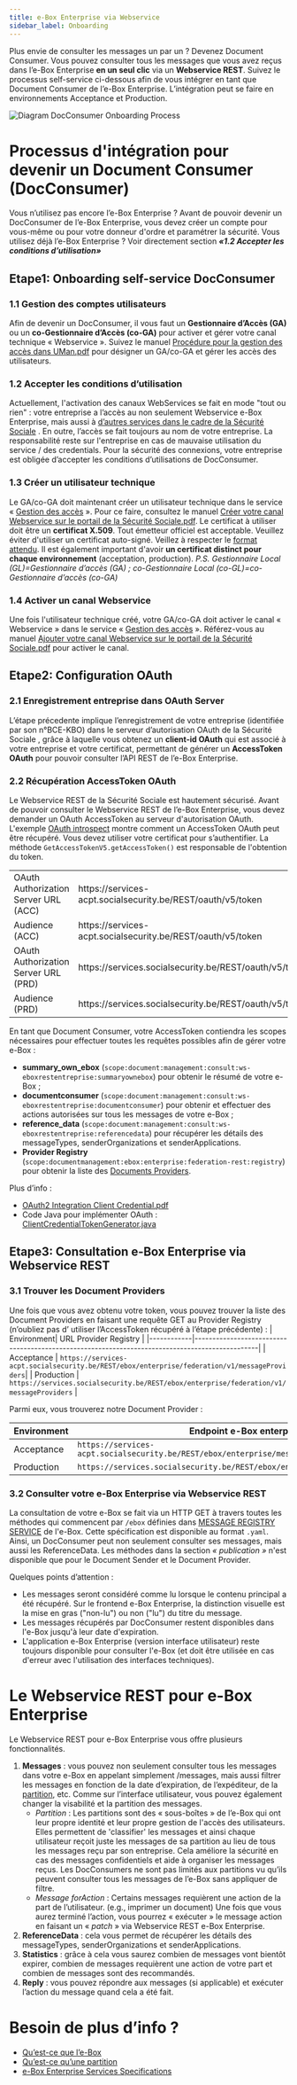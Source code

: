 ```yaml
---
title: e-Box Enterprise via Webservice
sidebar_label: Onboarding
---
```


Plus envie de consulter les messages un par un ? Devenez Document Consumer. Vous pouvez consulter tous les messages que vous avez reçus dans l’e-Box Enterprise **en un seul clic** via un **Webservice REST**. Suivez le processus self-service ci-dessous afin de vous intégrer en tant que Document Consumer de l’e-Box Enterprise. L’intégration peut se faire en environnements Acceptance et Production. 

![Diagram DocConsumer Onboarding Process](https://github.com/YiyaoShan/Documentation/blob/main/DocConsumer%20Onboarding%20Processus.png)

# Processus d'intégration pour devenir un Document Consumer (DocConsumer)

Vous n’utilisez pas encore l’e-Box Enterprise ? Avant de pouvoir devenir un DocConsumer de l’e-Box Enterprise, vous devez créer un compte pour vous-même ou pour votre donneur d'ordre et paramétrer la sécurité. 
Vous utilisez déjà l’e-Box Enterprise ? Voir directement section ***«1.2 Accepter les conditions d’utilisation»***

## Etape1: Onboarding self-service DocConsumer
### 1.1 Gestion des comptes utilisateurs
Afin de devenir un DocConsumer, il vous faut un **Gestionnaire d’Accès  (GA)** ou un **co-Gestionnaire d’Accès (co-GA)** pour activer et gérer votre canal technique « Webservice ». Suivez le manuel [Procédure pour la gestion des accès dans UMan.pdf](https://www.socialsecurity.be/site_fr/general/helpcentre/rest/documents/pdf/procedure_pour_gestion_des_acces_UMan_FR.pdf) pour désigner un GA/co-GA et gérer les accès des utilisateurs.
### 1.2 Accepter les conditions d’utilisation
Actuellement, l'activation des canaux WebServices se fait en mode "tout ou rien" : votre entreprise a l’accès au non seulement Webservice e-Box Enterprise, mais aussi à [d’autres services dans le cadre de la Sécurité Sociale](https://www.socialsecurity.be/site_fr/employer/infos/online-services.htm.) . En outre, l’accès se fait toujours au nom de votre entreprise. La responsabilité reste sur l'entreprise en cas de mauvaise utilisation du service / des credentials. Pour la sécurité des connexions, votre entreprise est obligée d’accepter les conditions d’utilisations de DocConsumer.
### 1.3 Créer un utilisateur technique
Le GA/co-GA doit maintenant créer un utilisateur technique dans le service « [Gestion des accès](https://www.socialsecurity.be/site_fr/employer/applics/umoe/index.htm) ». Pour ce faire, consultez le manuel [Créer votre canal Webservice sur le portail de la Sécurité Sociale.pdf](https://www.socialsecurity.be/site_fr/general/helpcentre/rest/documents/pdf/webservices_creer_le_canal_FR.pdf).
Le certificat à utiliser doit être un **certificat X.509**. Tout émetteur officiel est acceptable. Veuillez éviter d'utiliser un certificat auto-signé. Veillez à respecter le [format attendu](https://dev.eboxenterprise.be/docs/common/x509_certificate). Il est également important d'avoir **un certificat distinct pour chaque environnement** (acceptation, production).
*P.S. Gestionnaire Local (GL)=Gestionnaire d’accès (GA) ; co-Gestionnaire Local (co-GL)=co-Gestionnaire d’accès (co-GA)*
### 1.4 Activer un canal Webservice
Une fois l'utilisateur technique créé, votre GA/co-GA doit activer le canal « Webservice » dans le service « [Gestion des accès](https://www.socialsecurity.be/site_fr/employer/applics/umoe/index.htm) ». Référez-vous au manuel [Ajouter votre canal Webservice sur le portail de la Sécurité Sociale.pdf](https://www.socialsecurity.be/site_fr/general/helpcentre/rest/documents/pdf/webservices_ajouter_le_canal_FR.pdf) pour activer le canal.


## Etape2: Configuration OAuth
### 2.1 Enregistrement entreprise dans OAuth Server
L’étape précedente implique l’enregistrement de votre entreprise (identifiée par son n°BCE-KBO) dans le serveur d’autorisation OAuth de la Sécurité Sociale , grâce à laquelle vous obtenez un **client-id OAuth** qui est associé à votre entreprise et votre certificat, permettant de générer un **AccessToken OAuth** pour pouvoir consulter l’API REST de l’e-Box Enterprise. 
### 2.2 Récupération AccessToken OAuth
Le Webservice REST de la Sécurité Sociale  est hautement sécurisé. Avant de pouvoir consulter le Webservice REST de l’e-Box Enterprise, vous devez demander un OAuth AccessToken au serveur d'autorisation OAuth. 
L'exemple [OAuth introspect](https://github.com/e-Box-Enterprise-Belgium/examples/tree/master/ouath-introspect) montre comment un AccessToken OAuth peut être récupéré. Vous devez utiliser votre certificat pour s’authentifier. La méthode ``GetAccessTokenV5.getAccessToken()`` est responsable de l'obtention du token.
<table>
<tr><td>OAuth Authorization Server URL (ACC)</td><td>https://services-acpt.socialsecurity.be/REST/oauth/v5/token</td></tr>
<tr><td>Audience (ACC)</td><td>https://services-acpt.socialsecurity.be/REST/oauth/v5/token</td></tr>
<tr><td>OAuth Authorization Server URL (PRD)</td><td>https://services.socialsecurity.be/REST/oauth/v5/token</td></tr>
<tr><td>Audience (PRD)</td><td>https://services.socialsecurity.be/REST/oauth/v5/token</td></tr>
</table>

En tant que Document Consumer, votre AccessToken contiendra les scopes nécessaires pour effectuer toutes les requêtes possibles afin de gérer votre e-Box :
- **summary_own_ebox** (``scope:document:management:consult:ws-eboxrestentreprise:summaryownebox``) pour obtenir le résumé de votre e-Box ;
- **documentconsumer** (``scope:document:management:consult:ws-eboxrestentreprise:documentconsumer``) pour obtenir et effectuer des actions autorisées sur tous les messages de votre e-Box ;
- **reference_data** (``scope:document:management:consult:ws-eboxrestentreprise:referencedata``) pour récupérer les détails des messageTypes, senderOrganizations et senderApplications.
- **Provider Registry** (``scope:documentmanagement:ebox:enterprise:federation-rest:registry``) pour obtenir la liste des [Documents Providers](https://dev.eboxenterprise.be/docs/dp/document_provider).

Plus d’info :
-	[OAuth2 Integration Client Credential.pdf](https://www.socialsecurity.be/site_fr/general/helpcentre/rest/documents/pdf/doc_portal_oauth2_client_credential_FR.pdf)
-	Code Java pour implémenter OAuth : [ClientCredentialTokenGenerator.java](https://www.socialsecurity.be/site_fr/general/helpcentre/rest/documents/ClientCredentialTokenGenerator.java)

## Etape3: Consultation e-Box Enterprise via Webservice REST
### 3.1 Trouver les Document Providers
Une fois que vous avez obtenu votre token, vous pouvez trouver la liste des Document Providers en faisant une requête GET au Provider Registry (n’oubliez pas d’ utiliser l’AccessToken récupéré à l’étape précédente) :
| Environment| URL Provider Registry                                                                     |
|------------|------------------------------------------------------------------------------------------------|
| Acceptance | ``https://services-acpt.socialsecurity.be/REST/ebox/enterprise/federation/v1/messageProviders``|
| Production | ``https://services.socialsecurity.be/REST/ebox/enterprise/federation/v1/messageProviders``     |

Parmi eux, vous trouverez notre Document Provider :

| Environment| Endpoint e-Box enterprise                                                           |
|------------|-------------------------------------------------------------------------------------|
| Acceptance | ``https://services-acpt.socialsecurity.be/REST/ebox/enterprise/messageRegistry/v2/``|
| Production | ``https://services.socialsecurity.be/REST/ebox/enterprise/messageRegistry/v2/``      |

### 3.2 Consulter votre e-Box Enterprise via Webservice REST
La consultation de votre e-Box se fait via un HTTP GET à travers toutes les méthodes qui commencent par ```/ebox``` définies dans [MESSAGE REGISTRY SERVICE](https://dev.eboxenterprise.be/docs/spec/specifications) de l'e-Box. Cette spécification est disponible au format ``.yaml``. Ainsi, un DocConsumer peut non seulement consulter ses messages, mais aussi les ReferenceData. Les méthodes dans la section *« publication »* n'est disponible que pour le Document Sender et le Document Provider.

Quelques points d’attention :
- Les messages seront considéré comme lu lorsque le contenu principal a été récupéré. Sur le frontend e-Box Enterprise, la distinction visuelle est la mise en gras ("non-lu") ou non ("lu") du titre du message.
- Les messages récupérés par DocConsumer restent disponibles dans l'e-Box jusqu'à leur date d'expiration. 
- L'application e-Box Enterprise (version interface utilisateur) reste toujours disponible pour consulter l'e-Box (et doit être utilisée en cas d'erreur avec l'utilisation des interfaces techniques).

# Le Webservice REST pour e-Box Enterprise
Le Webservice REST pour e-Box Enterprise vous offre plusieurs fonctionnalités.
1. **Messages** : vous pouvez non seulement consulter tous les messages dans votre e-Box en appelant simplement /messages, mais aussi filtrer les messages en fonction de la date d’expiration, de l’expéditeur, de la [partition](https://dev.eboxenterprise.be/docs/federation/partition), etc. Comme sur l’interface utilisateur, vous pouvez également changer la visabilité et la partition des messages. 
   - *Partition* : Les partitions sont des « sous-boîtes » de l’e-Box qui ont leur propre identité et leur propre gestion de l'accès des utilisateurs. Elles permettent de 'classifier' les messages et ainsi chaque utilisateur reçoit juste les messages de sa partition au lieu de tous les messages reçu par son entreprise. Cela améliore la sécurité en cas des messages confidentiels et aide à organiser les messages reçus. Les DocConsumers ne sont pas limités aux partitions vu qu’ils peuvent consulter tous les messages de l’e-Box sans appliquer de filtre.
   - *Message forAction* : Certains messages requièrent une action de la part de l’utilisateur. (e.g., imprimer un document) Une fois que vous aurez terminé l’action, vous pourrez « exécuter » le message action en faisant un « *patch* » via Webservice REST e-Box Enterprise.
2. **ReferenceData** : cela vous permet de récupérer les détails des messageTypes, senderOrganizations et senderApplications.
3. **Statistics** : grâce à cela vous saurez combien de messages vont bientôt expirer, combien de messages requièrent une action de votre part et combien de messages sont des recommandés.
4. **Reply** : vous pouvez répondre aux messages (si applicable) et exécuter l’action du message quand cela a été fait.  

# Besoin de plus d’info ? 
- [Qu’est-ce que l’e-Box](https://wwwacc.eboxenterprise.be/fr/index.html)
- [Qu’est-ce qu’une partition](https://dev.eboxenterprise.be/docs/federation/partition)
- [e-Box Enterprise Services Specifications](https://dev.eboxenterprise.be/docs/spec/specifications)


